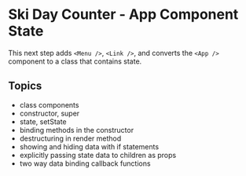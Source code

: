 Ski Day Counter - App Component State
=================
This next step adds `<Menu />`, `<Link />`, and converts the `<App />` component to a class that contains state.

Topics
-------

* class components
* constructor, super
* state, setState
* binding methods in the constructor
* destructuring in render method
* showing and hiding data with if statements
* explicitly passing state data to children as props
* two way data binding callback functions